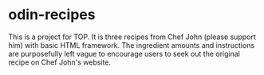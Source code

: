# odin-recipes

This is a project for TOP. It is three recipes from Chef John (please support him) with basic HTML framework. The ingredient amounts and instructions are purposefully left vague to encourage users to seek out the original recipe on Chef John's website.